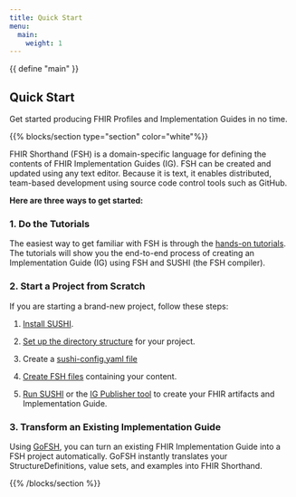 ```yaml
---
title: Quick Start
menu:
  main:
    weight: 1
---
```

{{ define "main" }}

<a class="td-offset-anchor"></a>
<section class="row td-box td-box--1 position-relative td-box--gradient td-box--height-auto">
	<div class="container text-center td-arrow-down">
		<span class="h4 mb-0">
<h1>Quick Start</h1>

<p class = "lead mt-3">Get started producing FHIR Profiles and Implementation Guides in no time.</p></span>
	</div>
</section>

{{% blocks/section type="section" color="white"%}}

FHIR Shorthand (FSH) is a domain-specific language for defining the contents of FHIR Implementation Guides (IG). FSH can be created and updated using any text editor. Because it is text, it enables distributed, team-based development using source code control tools such as GitHub. 

**Here are three ways to get started:**

### 1. Do the Tutorials

The easiest way to get familiar with FSH is through the [hands-on tutorials](/docs/tutorials). The tutorials will show you the end-to-end process of creating an Implementation Guide (IG) using FSH and SUSHI (the FSH compiler).

### 2. Start a Project from Scratch

If you are starting a brand-new project, follow these steps:

1. [Install SUSHI](/docs/sushi/installation).

2. [Set up the directory structure](/docs/sushi/project/#initializing-a-sushi-project)  for your project.

3. Create a [sushi-config.yaml file](/docs/sushi/configuration/)

4. [Create FSH files](http://hl7.org/fhir/uv/shorthand/) containing your content.

5. [Run SUSHI](/docs/sushi/running) or the [IG Publisher tool](/docs/sushi/running/#running-the-ig-publisher) to create your FHIR artifacts and Implementation Guide.

### 3. Transform an Existing Implementation Guide

Using [GoFSH](/docs/gofsh), you can turn an existing FHIR Implementation Guide into a FSH project automatically. GoFSH instantly translates your StructureDefinitions, value sets, and examples into FHIR Shorthand.

{{% /blocks/section %}}
